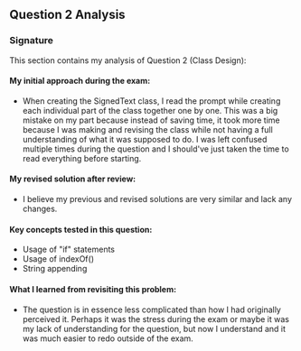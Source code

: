 ## Question 2 Analysis
### Signature

This section contains my analysis of Question 2 (Class Design):

#### My initial approach during the exam:
- When creating the SignedText class, I read the prompt while creating each individual part of the class together one by one. This was a big mistake on my part because instead of saving time, it took more time because I was making and revising the class while not having a full understanding of what it was supposed to do. I was left confused multiple times during the question and I should've just taken the time to read everything before starting.
  
#### My revised solution after review:
- I believe my previous and revised solutions are very similar and lack any changes.
  
#### Key concepts tested in this question:
- Usage of "if" statements
- Usage of indexOf()
- String appending
  
#### What I learned from revisiting this problem:
- The question is in essence less complicated than how I had originally perceived it. Perhaps it was the stress during the exam or maybe it was my lack of understanding for the question, but now I understand and it was much easier to redo outside of the exam.
